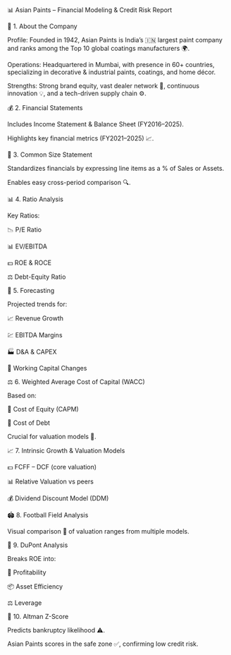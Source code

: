 📊 Asian Paints – Financial Modeling & Credit Risk Report

🏢 1. About the Company

Profile: Founded in 1942, Asian Paints is India’s 🇮🇳 largest paint company and ranks among the Top 10 global coatings manufacturers 🌍.

Operations: Headquartered in Mumbai, with presence in 60+ countries, specializing in decorative & industrial paints, coatings, and home décor.

Strengths: Strong brand equity, vast dealer network 🏬, continuous innovation 💡, and a tech-driven supply chain ⚙️.

💰 2. Financial Statements

Includes Income Statement & Balance Sheet (FY2016–2025).

Highlights key financial metrics (FY2021–2025) 📈.

📐 3. Common Size Statement

Standardizes financials by expressing line items as a % of Sales or Assets.

Enables easy cross-period comparison 🔍.

📊 4. Ratio Analysis

Key Ratios:

📉 P/E Ratio

📊 EV/EBITDA

💵 ROE & ROCE

⚖️ Debt-Equity Ratio

🔮 5. Forecasting

Projected trends for:

📈 Revenue Growth

💹 EBITDA Margins

🏭 D&A & CAPEX

🔄 Working Capital Changes

⚖️ 6. Weighted Average Cost of Capital (WACC)

Based on:

📌 Cost of Equity (CAPM)

📌 Cost of Debt

Crucial for valuation models 🧮.

📈 7. Intrinsic Growth & Valuation Models

💵 FCFF – DCF (core valuation)

📊 Relative Valuation vs peers

💰 Dividend Discount Model (DDM)

🏟️ 8. Football Field Analysis

Visual comparison 🎨 of valuation ranges from multiple models.

🧩 9. DuPont Analysis

Breaks ROE into:

💸 Profitability

📦 Asset Efficiency

⚖️ Leverage

🚨 10. Altman Z-Score

Predicts bankruptcy likelihood ⚠️.

Asian Paints scores in the safe zone ✅, confirming low credit risk.
